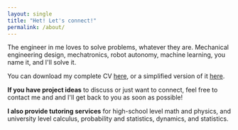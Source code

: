 ```yaml
---
layout: single
title: "Het! Let's connect!"
permalink: /about/
---
```


The engineer in me loves to solve problems, whatever they are. Mechanical engineering design, mechatronics, robot autonomy, machine learning, you name it, and I'll solve it. 

You can download my complete CV <a href="{{ site.baseurl}}/assets/files/complete_resume.pdf" target="_blank">here</a>, or a simplified version of it <a href="{{ site.baseurl}}/assets/files/simple_resume.pdf" target="_blank">here</a>.

<b>If you have project ideas</b> to discuss or just want to connect, feel free to contact me and and I'll get back to you as soon as possible!

<b>I also provide tutoring services</b> for high-school level math and physics, and university level calculus, probability and statistics, dynamics, and statistics.